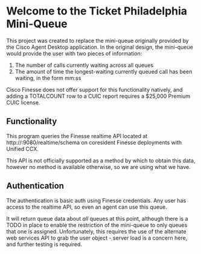 # Welcome to the Ticket Philadelphia Mini-Queue
This project was created to replace the mini-queue originally provided by the Cisco Agent Desktop application. In the original design, the mini-queue would provide the user with two pieces of information:

1. The number of calls currently waiting across all queues
2. The amount of time the longest-waiting currently queued call has been waiting, in the form mm:ss

Cisco Finesse does not offer support for this functionality natively, and adding a TOTALCOUNT row to a CUIC report requires a $25,000 Premium CUIC license. 

## Functionality
This program queries the Finesse realtime API located at http://<FinesseURL>:9080/realtime/schema on coresident Finesse deployments with Unified CCX. 

This API is not officially supported as a method by which to obtain this data, however no method is available otherwise, so we are using what we have.

## Authentication
The authentication is basic auth using Finesse credentials. Any user has access to the realtime API, so even an agent can use this queue. 

It will return queue data about _all_ queues at this point, although there is a TODO in place to enable the restriction of the mini-queue to only queues that one is assigned. Unfortunately, this requires the use of the alternate web services API to grab the user object - server load is a concern here, and further testing is required.
